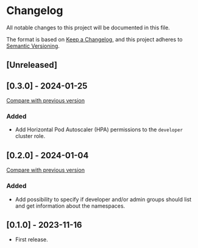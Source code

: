 # Changelog

All notable changes to this project will be documented in this file.

The format is based on [Keep a Changelog](https://keepachangelog.com/en/1.1.0/),
and this project adheres
to [Semantic Versioning](https://semver.org/spec/v2.0.0.html).

## [Unreleased]

## [0.3.0] - 2024-01-25

[Compare with previous version](https://github.com/sparkfabrik/terraform-kubernetes-cluster-access/compare/0.2.0...0.3.0)

### Added

- Add Horizontal Pod Autoscaler (HPA) permissions to the `developer` cluster role.

## [0.2.0] - 2024-01-04

[Compare with previous version](https://github.com/sparkfabrik/terraform-kubernetes-cluster-access/compare/0.1.0...0.2.0)

### Added

- Add possibility to specify if developer and/or admin groups should list and get information about the namespaces.

## [0.1.0] - 2023-11-16

- First release.
